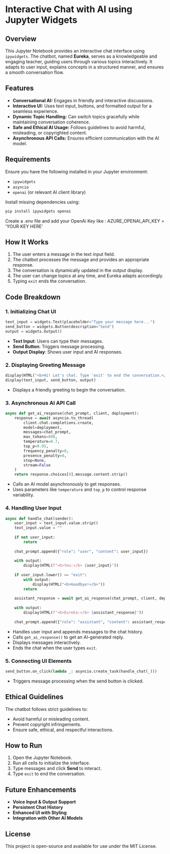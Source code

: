 # Interactive Chat with AI using Jupyter Widgets

## Overview
This Jupyter Notebook provides an interactive chat interface using `ipywidgets`. The chatbot, named **Eureka**, serves as a knowledgeable and engaging teacher, guiding users through various topics interactively. It adapts to user input, explains concepts in a structured manner, and ensures a smooth conversation flow.

## Features
- **Conversational AI:** Engages in friendly and interactive discussions.
- **Interactive UI:** Uses text input, buttons, and formatted output for a seamless experience.
- **Dynamic Topic Handling:** Can switch topics gracefully while maintaining conversation coherence.
- **Safe and Ethical AI Usage:** Follows guidelines to avoid harmful, misleading, or copyrighted content.
- **Asynchronous API Calls:** Ensures efficient communication with the AI model.

## Requirements
Ensure you have the following installed in your Jupyter environment:
- `ipywidgets`
- `asyncio`
- `openai` (or relevant AI client library)

Install missing dependencies using:
```bash
pip install ipywidgets openai
```

Create a .env file and add your OpenAi Key like : AZURE_OPENAI_API_KEY = 'YOUR KEY HERE'

## How It Works
1. The user enters a message in the text input field.
2. The chatbot processes the message and provides an appropriate response.
3. The conversation is dynamically updated in the output display.
4. The user can change topics at any time, and Eureka adapts accordingly.
5. Typing `exit` ends the conversation.

## Code Breakdown
### 1. Initializing Chat UI
```python
text_input = widgets.Text(placeholder="Type your message here...")
send_button = widgets.Button(description="Send")
output = widgets.Output()
```
- **Text Input**: Users can type their messages.
- **Send Button**: Triggers message processing.
- **Output Display**: Shows user input and AI responses.

### 2. Displaying Greeting Message
```python
display(HTML("<b>Hi! Let's chat. Type 'exit' to end the conversation.</b>"))
display(text_input, send_button, output)
```
- Displays a friendly greeting to begin the conversation.

### 3. Asynchronous AI API Call
```python
async def get_ai_response(chat_prompt, client, deployment):
    response = await asyncio.to_thread(
        client.chat.completions.create,
        model=deployment,
        messages=chat_prompt,
        max_tokens=800,
        temperature=0.7,
        top_p=0.95,
        frequency_penalty=0,
        presence_penalty=0,
        stop=None,
        stream=False
    )
    return response.choices[0].message.content.strip()
```
- Calls an AI model asynchronously to get responses.
- Uses parameters like `temperature` and `top_p` to control response variability.

### 4. Handling User Input
```python
async def handle_chat(sender):
    user_input = text_input.value.strip()
    text_input.value = ""
    
    if not user_input:
        return
    
    chat_prompt.append({"role": "user", "content": user_input})
    
    with output:
        display(HTML(f"<b>You:</b> {user_input}"))
    
    if user_input.lower() == "exit":
        with output:
            display(HTML("<b>Goodbye!</b>"))
        return
    
    assistant_response = await get_ai_response(chat_prompt, client, deployment)
    
    with output:
        display(HTML(f"<b>Eureka:</b> {assistant_response}"))
    
    chat_prompt.append({"role": "assistant", "content": assistant_response})
```
- Handles user input and appends messages to the chat history.
- Calls `get_ai_response()` to get an AI-generated reply.
- Displays messages interactively.
- Ends the chat when the user types `exit`.

### 5. Connecting UI Elements
```python
send_button.on_click(lambda _: asyncio.create_task(handle_chat(_)))
```
- Triggers message processing when the send button is clicked.

## Ethical Guidelines
The chatbot follows strict guidelines to:
- Avoid harmful or misleading content.
- Prevent copyright infringements.
- Ensure safe, ethical, and respectful interactions.

## How to Run
1. Open the Jupyter Notebook.
2. Run all cells to initialize the interface.
3. Type messages and click **Send** to interact.
4. Type `exit` to end the conversation.

## Future Enhancements
- **Voice Input & Output Support**
- **Persistent Chat History**
- **Enhanced UI with Styling**
- **Integration with Other AI Models**

## License
This project is open-source and available for use under the MIT License.

